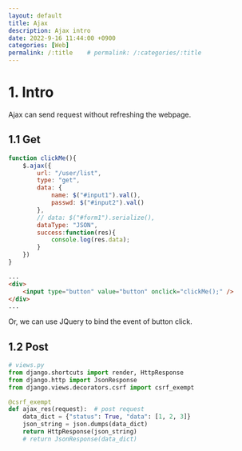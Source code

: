 ```yaml
---
layout: default
title: Ajax
description: Ajax intro
date: 2022-9-16 11:44:00 +0900
categories: [Web]
permalink: /:title    # permalink: /:categories/:title
---
```


# 1. Intro

Ajax can send request without refreshing the webpage.
## 1.1 Get
```js
function clickMe(){
    $.ajax({
        url: "/user/list",
        type: "get",
        data: {
            name: $("#input1").val(),
            passwd: $("#input2").val()
        },
        // data: $("#form1").serialize(),
        dataType: "JSON",
        success:function(res){
            console.log(res.data);
        }
    })
}
```
```html
...
<div>
    <input type="button" value="button" onclick="clickMe();" />
</div>
...
```
Or, we can use JQuery to bind the event of button click.

## 1.2 Post
```python
# views.py
from django.shortcuts import render, HttpResponse
from django.http import JsonResponse
from django.views.decorators.csrf import csrf_exempt

@csrf_exempt
def ajax_res(request):  # post request
    data_dict = {"status": True, "data": [1, 2, 3]}
    json_string = json.dumps(data_dict)
    return HttpResponse(json_string)
    # return JsonResponse(data_dict)
```